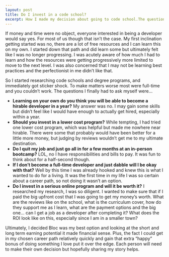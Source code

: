 ```yaml
---
layout: post
title: Do I invest in a code school?
excerpt: How I made my decision about going to code school.The questions to ask yourself.
---
```

If money and time were no object, everyone interested in being a developer would say yes. For most of us though that isn’t the case. My first inclination getting started was no, there are a lot of free resources and I can learn this on my own. I started down that path and did learn some but ultimately felt like I was no longer progressing. I was acutely aware of how much I had to learn and how the resources were getting progressively more limited to move to the next level. I was also concerned that I may not be learning best practices and the perfectionist in me didn’t like that. 

So I started researching code schools and degree programs, and immediately got sticker shock. To make matters worse most were full-time and you couldn’t work. The questions I finally had to ask myself were…

* **Learning on your own do you think you will be able to become a hirable developer in a year?** My answer was no. I may gain some skills but didn’t feel like I would have enough to actually get hired, especially within a year.
* **Should you invest in a lower cost program?** While tempting, I had tried one lower cost program, which was helpful but made me nowhere near hirable. There were some that probably would have been better for a little more money, but judging by reviews wouldn’t get me to my ultimate destination.
* **Do I quit my job and just go all in for a few months at an in-person bootcamp?** LOL, no I have responsibilities and bills to pay. It was fun to think about for a half-second though.
* **If I don’t become a full-time developer and just dabble will I be okay with that?** Well by this time I was already hooked and knew this is what I wanted to do for a living. It was the first time in my life I was so certain about a career path, so not doing it wasn’t an option.
* **Do I invest in a serious online program and will it be worth it?** I researched my research, I was so diligent. I wanted to make sure that if I paid the big upfront cost that I was going to get my money’s worth. What are the reviews like on the school, what is the curriculum cover, how do they support me as I learn, what are the payment options and the big one… can I get a job as a developer after completing it? What does the ROI look like on this, especially since I am in a smaller town? 

Ultimately, I decided Bloc was my best option and looking at the short and long term earning potential it made financial sense. Plus, the fact I could get in my chosen career path relatively quickly and gain that extra “happy” bonus of doing something I love put it over the edge. Each person will need to make their own decision but hopefully sharing my story helps.